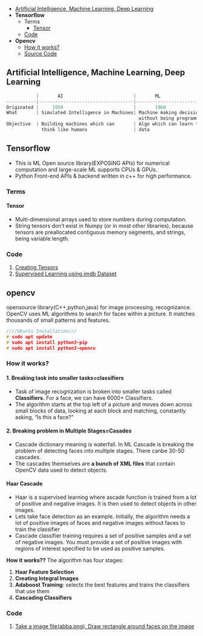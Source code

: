 - [Artificial Intelligence, Machine Learning, Deep Learning](#vs)
- **Tensorflow**
  - Terms
    - [Tensor](#t)
  - [Code](#c1)
- **Opencv**
  - [How it works?](#how)
  - [Source Code](#c2)

<a name=vs></a>
## Artificial Intelligence, Machine Learning, Deep Learning
```c
           |       AI                          |       ML                 |      DL 
-----------|-----------------------------------|--------------------------|-------------------------
Originated |     1950                          |       1960               |   1970
What       | Simulated Intelligence in Machines| Machine making decisions | Using Neural networks to solve complex problems
                                                 without being programmed |
Objective  | Building machines which can       | Algo which can learn thru |Neural n/w to identify patterns 
             think like humans                 | data
```

## Tensorflow
- This is ML Open source library(EXPOSING APIs) for numerical computation and large-scale ML supports CPUs & GPUs. 
- Python Front-end APIs & backend written in c++ for high performance.

### Terms
<a name=t></a>
#### Tensor
- Multi-dimensional arrays used to store numbers during computation.
- String tensors don’t exist in Numpy (or in most other libraries), because tensors are preallocated contiguous memory segments, and strings, being variable length. 

<a name=c1></a>
### Code
1. [Creating Tensors](Code)
2. [Supervised Learning using imdb Dataset](Code)

## opencv
opensource library(C++,python,java) for image processing, recognizance. OpenCV uses ML algorithms to search for faces within a picture. It matches thousands of small patterns and features.
```c
////Ubuntu Installation///
# sudo apt update
# sudo apt install python3-pip
# sudo apt install python3-opencv
```
<a name=how></a>
### How it works?
#### 1. Breaking task into smaller tasks=classifiers
- Task of image recognization is broken into smaller tasks called **Classifiers.** For a face, we can have 6000+ Classifiers.
- The algorithm starts at the top left of a picture and moves down across small blocks of data, looking at each block and matching, constantly asking, “Is this a face?”
  
#### 2. Breaking problem in Multiple Stages=Casades
- Cascade dictionary meaning is waterfall. In ML Cascade is breaking the problem of detecting faces into multiple stages. There canbe 30-50 cascades.
- The cascades themselves are **a bunch of XML files** that contain OpenCV data used to detect objects.

#### Haar Cascade
- Haar is a supervised learning where ascade function is trained from a lot of positive and negative images. It is then used to detect objects in other images.
- Lets take face detection as an example. Initially, the algorithm needs a lot of positive images of faces and negative images without faces to train the classifier
- Cascade classifier training requires a set of positive samples and a set of negative images. You must provide a set of positive images with regions of interest specified to be used as positive samples.

**How it works??** The algorithm has four stages:
  1. **Haar Feature Selection**
  2. **Creating  Integral Images**
  3. **Adaboost Training**: selects the best features and trains the classifiers that use them
  4. **Cascading Classifiers**

<a name=c2></a>
### Code
1. [Take a image file(abba.png), Draw rectangle around faces on the image](Code/opencv_Draw-Rectangles-around-face.md)
